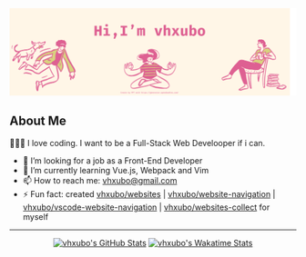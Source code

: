 [![](./images/vhxubo.png)](https://opendoodles.com/)

## About Me

👨🏻‍💻 I love coding. I want to be a Full-Stack Web Develooper if i can.

- 👀 I’m looking for a job as a Front-End Developer
- 🌱 I’m currently learning Vue.js, Webpack and Vim
- 📫 How to reach me: vhxubo@gmail.com
- ⚡ Fun fact: created [vhxubo/websites](https://github.com/vhxubo/websites) | [vhxubo/website-navigation](https://github.com/vhxubo/website-navigation) | [vhxubo/vscode-website-navigation](https://github.com/vhxubo/vscode-website-navigation) | [vhxubo/websites-collect](https://github.com/vhxubo/websites-collect) for myself

---
<p align="center">
<a href="https://github.com/vhxubo" title="vhxubo's GitHub Stats"><img height="160px" alt="vhxubo's GitHub Stats" src="https://github-readme-stats.vercel.app/api?username=vhxubo&count_private=true&hide=issues&title_color=de6092&text_color=d8d27f&bg_color=fff6e7&hide_border=true"></a>
<a href="https://github.com/vhxubo" title="vhxubo's Wakatime Stats"><img height="160px" alt="vhxubo's Wakatime Stats" src="https://github-readme-stats.vercel.app/api/wakatime?username=vhxubo&title_color=de6092&text_color=d8d27f&bg_color=fff6e7&hide_border=true"></a>
</p>
